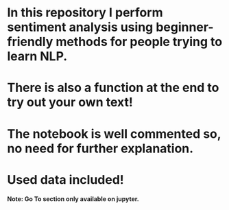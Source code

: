 # In this repository I perform sentiment analysis using beginner-friendly methods for people trying to learn NLP.
# There is also a function at the end to try out your own text!
# The notebook is well commented so, no need for further explanation.
# Used data included!
#### Note: Go To section only available on jupyter.
